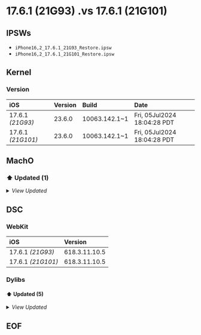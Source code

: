 # 17.6.1 (21G93) .vs 17.6.1 (21G101)

## IPSWs

- `iPhone16,2_17.6.1_21G93_Restore.ipsw`
- `iPhone16,2_17.6.1_21G101_Restore.ipsw`

## Kernel

### Version

| iOS | Version | Build | Date |
| :-- | :------ | :---- | :--- |
| 17.6.1 *(21G93)* | 23.6.0 | 10063.142.1~1 | Fri, 05Jul2024 18:04:28 PDT |
| 17.6.1 *(21G101)* | 23.6.0 | 10063.142.1~1 | Fri, 05Jul2024 18:04:28 PDT |

## MachO

### ⬆️ Updated (1)

<details>
  <summary><i>View Updated</i></summary>

#### lockdownd

>  `/usr/libexec/lockdownd`

```diff

   __TEXT.__auth_stubs: 0x2ab0
   __TEXT.__objc_stubs: 0x4120
   __TEXT.__objc_methlist: 0x31ec
-  __TEXT.__cstring: 0x487f0
+  __TEXT.__cstring: 0x487f1
   __TEXT.__const: 0x18130
   __TEXT.__oslogstring: 0x6bc
   __TEXT.__gcc_except_tab: 0x34bc
CStrings:
+ "VinylRestore-50~247"
- "VinylRestore-50~99"

```


</details>

## DSC

### WebKit

| iOS | Version |
| :-- | :------ |
| 17.6.1 *(21G93)* | 618.3.11.10.5 |
| 17.6.1 *(21G101)* | 618.3.11.10.5 |

### Dylibs

#### ⬆️ Updated (5)

<details>
  <summary><i>View Updated</i></summary>

#### libimage4.dylib

>  `/usr/lib/libimage4.dylib`

```diff

   __TEXT.__text: 0x26090
   __TEXT.__auth_stubs: 0x6a0
   __TEXT.__const: 0x8850
-  __TEXT.__cstring: 0x54c6
+  __TEXT.__cstring: 0x54c8
   __TEXT.__oslogstring: 0x7e
   __TEXT.__unwind_info: 0x9f8
   __DATA_CONST.__got: 0x28
CStrings:
+ "@(#)VERSION:Darwin Image4 Validator Version 6.3.0: Fri Aug 16 18:29:47 PDT 2024; root:AppleImage4_libraries-257.140.2~1081/libimage4/RELEASE_ARM64E"
+ "Darwin Image4 Validator Version 6.3.0: Fri Aug 16 18:29:47 PDT 2024; root:AppleImage4_libraries-257.140.2~1081/libimage4/RELEASE_ARM64E"
- "@(#)VERSION:Darwin Image4 Validator Version 6.3.0: Sun Jun 30 11:37:43 PDT 2024; root:AppleImage4_libraries-257.140.2~615/libimage4/RELEASE_ARM64E"
- "Darwin Image4 Validator Version 6.3.0: Sun Jun 30 11:37:43 PDT 2024; root:AppleImage4_libraries-257.140.2~615/libimage4/RELEASE_ARM64E"

```

#### libVinylUpdater.dylib

>  `/usr/lib/updaters/libVinylUpdater.dylib`

```diff

   __TEXT.__auth_stubs: 0x13a0
   __TEXT.__init_offsets: 0x34
   __TEXT.__gcc_except_tab: 0x20c8
-  __TEXT.__cstring: 0x5de0
+  __TEXT.__cstring: 0x5de1
   __TEXT.__const: 0xdc0
   __TEXT.__unwind_info: 0xf28
   __TEXT.__eh_frame: 0x178
CStrings:
+ "/AppleInternal/Library/BuildRoots/57b12f66-5b5c-11ef-9f8f-0a3c3d30a6d7/Applications/Xcode.app/Contents/Developer/Platforms/iPhoneOS.platform/Developer/SDKs/iPhoneOS17.6.Internal.sdk/usr/local/include/ARI/ari_sdk_msg.h"
+ "VinylRestore-50~247"
- "/AppleInternal/Library/BuildRoots/ce4161a3-3a02-11ef-92ee-1aec23608739/Applications/Xcode.app/Contents/Developer/Platforms/iPhoneOS.platform/Developer/SDKs/iPhoneOS17.6.Internal.sdk/usr/local/include/ARI/ari_sdk_msg.h"
- "VinylRestore-50~99"

```

#### CallHistory

>  `/System/Library/PrivateFrameworks/CallHistory.framework/CallHistory`

```diff

   __TEXT.__objc_methlist: 0x2890
   __TEXT.__const: 0x210
   __TEXT.__gcc_except_tab: 0x5ac
-  __TEXT.__cstring: 0x1e4a
+  __TEXT.__cstring: 0x1e4b
   __TEXT.__oslogstring: 0x34f2
   __TEXT.__dlopen_cstrs: 0x95
   __TEXT.__unwind_info: 0xd94
CStrings:
+ "1222.700.81~398"
- "1222.700.81~27"

```

#### SeymourServices

>  `/System/Library/PrivateFrameworks/SeymourServices.framework/SeymourServices`

```diff

-843.44.0.0.0
-  __TEXT.__text: 0x7c9a10
-  __TEXT.__auth_stubs: 0xafc0
+843.46.0.0.0
+  __TEXT.__text: 0x7c91f8
+  __TEXT.__auth_stubs: 0xafd0
   __TEXT.__objc_methlist: 0x1094
-  __TEXT.__const: 0x17c70
-  __TEXT.__cstring: 0x2b248
-  __TEXT.__constg_swiftt: 0xc388
+  __TEXT.__const: 0x17cc0
+  __TEXT.__cstring: 0x2b338
+  __TEXT.__constg_swiftt: 0xc390
   __TEXT.__swift5_typeref: 0x13344
   __TEXT.__swift5_builtin: 0x208
   __TEXT.__swift5_reflstr: 0xbe8e

   __TEXT.__swift5_assocty: 0x1cc0
   __TEXT.__swift5_proto: 0xfbc
   __TEXT.__swift5_types: 0x94c
-  __TEXT.__swift5_capture: 0x15bd0
+  __TEXT.__swift5_capture: 0x15be0
   __TEXT.__swift5_protos: 0x2e8
   __TEXT.__swift5_mpenum: 0x120
-  __TEXT.__unwind_info: 0x17adc
-  __TEXT.__eh_frame: 0x3cde4
+  __TEXT.__unwind_info: 0x17b0c
+  __TEXT.__eh_frame: 0x3ce1c
   __TEXT.__objc_classname: 0x24a
-  __TEXT.__objc_methname: 0x6127
+  __TEXT.__objc_methname: 0x611d
   __TEXT.__objc_methtype: 0x18a5
   __TEXT.__objc_stubs: 0x1c0
   __DATA_CONST.__got: 0x43e0

   __DATA_CONST.__objc_protolist: 0x1c0
   __DATA_CONST.__objc_imageinfo: 0x8
   __DATA_CONST.__objc_const: 0x162d0
-  __DATA_CONST.__objc_selrefs: 0x1db0
+  __DATA_CONST.__objc_selrefs: 0x1da8
   __DATA_CONST.__objc_protorefs: 0xf0
   __DATA_CONST.__objc_classrefs: 0x448
   __DATA_CONST.__objc_superrefs: 0x8
   __AUTH_CONST.__cfstring: 0x2e0
   __AUTH_CONST.__objc_const: 0x420
   __AUTH_CONST.__objc_intobj: 0x18
-  __AUTH_CONST.__const: 0x461c8
+  __AUTH_CONST.__const: 0x461f8
   __AUTH_CONST.__auth_ptr: 0xc68
-  __AUTH_CONST.__auth_got: 0x57e8
+  __AUTH_CONST.__auth_got: 0x57f0
   __AUTH.__objc_data: 0x2aa8
   __AUTH.__data: 0x6f80
   __DATA.__objc_ivar: 0x8

   - /usr/lib/swift/libswift_Concurrency.dylib
   - /usr/lib/swift/libswiftos.dylib
   - /usr/lib/swift/libswiftsimd.dylib
-  Functions: 32423
-  Symbols:   1692
-  CStrings:  4964
+  Functions: 32430
+  Symbols:   1693
+  CStrings:  4966
 
Symbols:
+ _swift_deallocUninitializedObject
CStrings:
+ "Couldn't find a step for fallback version %{public}s."
+ "Found invalid version %{public}s. Attempting recovery by forcing data version %{public}s"
+ "Found newer data version than expected %{public}s. Expected: %{public}s"
- "hasChanges"

```

#### libauthinstall.dylib

>  `/usr/lib/libauthinstall.dylib`

```diff

   __TEXT.__text: 0x968ec
   __TEXT.__auth_stubs: 0x1820
   __TEXT.__objc_methlist: 0x26d4
-  __TEXT.__cstring: 0x1c912
+  __TEXT.__cstring: 0x1c913
   __TEXT.__const: 0xab60
   __TEXT.__oslogstring: 0x48b
   __TEXT.__gcc_except_tab: 0x2b94
CStrings:
+ "VinylRestore-50~247"
- "VinylRestore-50~99"

```


</details>

## EOF
